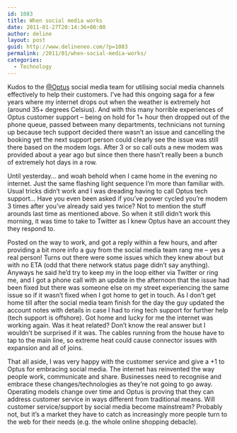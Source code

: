 ```yaml
---
id: 1083
title: When social media works
date: 2011-01-27T20:14:36+00:00
author: deline
layout: post
guid: http://www.delineneo.com/?p=1083
permalink: /2011/01/when-social-media-works/
categories:
  - Technology
---
```

Kudos to the [@Optus](http://twitter.com/optus) social media team for utilising social media channels effectively to help their customers. I&#8217;ve had this ongoing saga for a few years where my internet drops out when the weather is extremely hot (around 35+ degrees Celsius). And with this many horrible experiences of Optus customer support &#8211; being on hold for 1+ hour then dropped out of the phone queue, passed between many departments, technicians not turning up because tech support decided there wasn&#8217;t an issue and cancelling the booking yet the next support person could clearly see the issue was still there based on the modem logs. After 3 or so call outs a new modem was provided about a year ago but since then there hasn&#8217;t really been a bunch of extremely hot days in a row.

Until yesterday&#8230; and woah behold when I came home in the evening no internet. Just the same flashing light sequence I&#8217;m more than familiar with. Usual tricks didn&#8217;t work and I was dreading having to call Optus tech support&#8230; Have you even been asked if you&#8217;ve power cycled you&#8217;re modem 3 times after you&#8217;ve already said yes twice? Not to mention the stuff arounds last time as mentioned above. So when it still didn&#8217;t work this morning, it was time to take to Twitter as I knew Optus have an account they they respond to.

Posted on the way to work, and got a reply within a few hours, and after providing a bit more info a guy from the social media team rang me &#8211; yes a real person! Turns out there were some issues which they knew about but with no ETA (odd that there network status page didn&#8217;t say anything). Anyways he said he&#8217;d try to keep my in the loop either via Twitter or ring me, and I got a phone call with an update in the afternoon that the issue had been fixed but there was someone else on my street experiencing the same issue so if it wasn&#8217;t fixed when I got home to get in touch. As I don&#8217;t get home till after the social media team finish for the day the guy updated the account notes with details in case I had to ring tech support for further help (tech support is offshore). Got home and lucky for me the internet was working again. Was it heat related? Don&#8217;t know the real answer but I wouldn&#8217;t be surprised if it was. The cables running from the house have to tap to the main line, so extreme heat could cause connector issues with expansion and all of joins.

That all aside, I was very happy with the customer service and give a +1 to Optus for embracing social media. The internet has reinvented the way people work, communicate and share. Businesses need to recognise and embrace these changes/technologies as they&#8217;re not going to go away. Operating models change over time and Optus is proving that they can address customer service in ways different from traditional means. Will customer service/support by social media become mainstream? Probably not, but it&#8217;s a market they have to catch as increasingly more people turn to the web for their needs (e.g. the whole online shopping debacle).